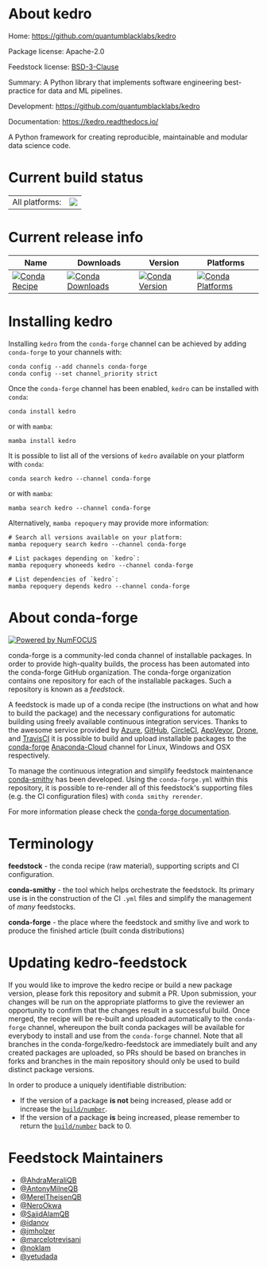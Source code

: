 About kedro
===========

Home: https://github.com/quantumblacklabs/kedro

Package license: Apache-2.0

Feedstock license: [BSD-3-Clause](https://github.com/conda-forge/kedro-feedstock/blob/main/LICENSE.txt)

Summary: A Python library that implements software engineering best-practice for data and ML pipelines.

Development: https://github.com/quantumblacklabs/kedro

Documentation: https://kedro.readthedocs.io/

A Python framework for creating reproducible, maintainable and modular data science code.

Current build status
====================


<table><tr><td>All platforms:</td>
    <td>
      <a href="https://dev.azure.com/conda-forge/feedstock-builds/_build/latest?definitionId=9545&branchName=main">
        <img src="https://dev.azure.com/conda-forge/feedstock-builds/_apis/build/status/kedro-feedstock?branchName=main">
      </a>
    </td>
  </tr>
</table>

Current release info
====================

| Name | Downloads | Version | Platforms |
| --- | --- | --- | --- |
| [![Conda Recipe](https://img.shields.io/badge/recipe-kedro-green.svg)](https://anaconda.org/conda-forge/kedro) | [![Conda Downloads](https://img.shields.io/conda/dn/conda-forge/kedro.svg)](https://anaconda.org/conda-forge/kedro) | [![Conda Version](https://img.shields.io/conda/vn/conda-forge/kedro.svg)](https://anaconda.org/conda-forge/kedro) | [![Conda Platforms](https://img.shields.io/conda/pn/conda-forge/kedro.svg)](https://anaconda.org/conda-forge/kedro) |

Installing kedro
================

Installing `kedro` from the `conda-forge` channel can be achieved by adding `conda-forge` to your channels with:

```
conda config --add channels conda-forge
conda config --set channel_priority strict
```

Once the `conda-forge` channel has been enabled, `kedro` can be installed with `conda`:

```
conda install kedro
```

or with `mamba`:

```
mamba install kedro
```

It is possible to list all of the versions of `kedro` available on your platform with `conda`:

```
conda search kedro --channel conda-forge
```

or with `mamba`:

```
mamba search kedro --channel conda-forge
```

Alternatively, `mamba repoquery` may provide more information:

```
# Search all versions available on your platform:
mamba repoquery search kedro --channel conda-forge

# List packages depending on `kedro`:
mamba repoquery whoneeds kedro --channel conda-forge

# List dependencies of `kedro`:
mamba repoquery depends kedro --channel conda-forge
```


About conda-forge
=================

[![Powered by
NumFOCUS](https://img.shields.io/badge/powered%20by-NumFOCUS-orange.svg?style=flat&colorA=E1523D&colorB=007D8A)](https://numfocus.org)

conda-forge is a community-led conda channel of installable packages.
In order to provide high-quality builds, the process has been automated into the
conda-forge GitHub organization. The conda-forge organization contains one repository
for each of the installable packages. Such a repository is known as a *feedstock*.

A feedstock is made up of a conda recipe (the instructions on what and how to build
the package) and the necessary configurations for automatic building using freely
available continuous integration services. Thanks to the awesome service provided by
[Azure](https://azure.microsoft.com/en-us/services/devops/), [GitHub](https://github.com/),
[CircleCI](https://circleci.com/), [AppVeyor](https://www.appveyor.com/),
[Drone](https://cloud.drone.io/welcome), and [TravisCI](https://travis-ci.com/)
it is possible to build and upload installable packages to the
[conda-forge](https://anaconda.org/conda-forge) [Anaconda-Cloud](https://anaconda.org/)
channel for Linux, Windows and OSX respectively.

To manage the continuous integration and simplify feedstock maintenance
[conda-smithy](https://github.com/conda-forge/conda-smithy) has been developed.
Using the ``conda-forge.yml`` within this repository, it is possible to re-render all of
this feedstock's supporting files (e.g. the CI configuration files) with ``conda smithy rerender``.

For more information please check the [conda-forge documentation](https://conda-forge.org/docs/).

Terminology
===========

**feedstock** - the conda recipe (raw material), supporting scripts and CI configuration.

**conda-smithy** - the tool which helps orchestrate the feedstock.
                   Its primary use is in the construction of the CI ``.yml`` files
                   and simplify the management of *many* feedstocks.

**conda-forge** - the place where the feedstock and smithy live and work to
                  produce the finished article (built conda distributions)


Updating kedro-feedstock
========================

If you would like to improve the kedro recipe or build a new
package version, please fork this repository and submit a PR. Upon submission,
your changes will be run on the appropriate platforms to give the reviewer an
opportunity to confirm that the changes result in a successful build. Once
merged, the recipe will be re-built and uploaded automatically to the
`conda-forge` channel, whereupon the built conda packages will be available for
everybody to install and use from the `conda-forge` channel.
Note that all branches in the conda-forge/kedro-feedstock are
immediately built and any created packages are uploaded, so PRs should be based
on branches in forks and branches in the main repository should only be used to
build distinct package versions.

In order to produce a uniquely identifiable distribution:
 * If the version of a package **is not** being increased, please add or increase
   the [``build/number``](https://docs.conda.io/projects/conda-build/en/latest/resources/define-metadata.html#build-number-and-string).
 * If the version of a package **is** being increased, please remember to return
   the [``build/number``](https://docs.conda.io/projects/conda-build/en/latest/resources/define-metadata.html#build-number-and-string)
   back to 0.

Feedstock Maintainers
=====================

* [@AhdraMeraliQB](https://github.com/AhdraMeraliQB/)
* [@AntonyMilneQB](https://github.com/AntonyMilneQB/)
* [@MerelTheisenQB](https://github.com/MerelTheisenQB/)
* [@NeroOkwa](https://github.com/NeroOkwa/)
* [@SajidAlamQB](https://github.com/SajidAlamQB/)
* [@idanov](https://github.com/idanov/)
* [@jmholzer](https://github.com/jmholzer/)
* [@marcelotrevisani](https://github.com/marcelotrevisani/)
* [@noklam](https://github.com/noklam/)
* [@yetudada](https://github.com/yetudada/)

